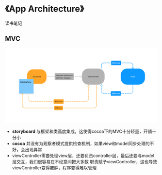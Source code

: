 # 《App Architecture》
读书笔记
## MVC
![/resource/MVC.jpg](https://github.com/AsilenceBTF/-App-Architecture-/blob/master/resource/MVC.png)
- **storyboard** 与框架和类高度集成，这使得cocoa下的MVC十分轻量，开销十分小
- **cocoa** 并没有为观察者模式提供检查机制，如果view和model同步处理的不好，会出现异常
- viewController需要处理view层，还要负责controller层，最后还要与model层交互，我们很容易在不经意间把大多数
  职责赋予viewController，这也导致viewController变得臃肿，程序变得难以管理
